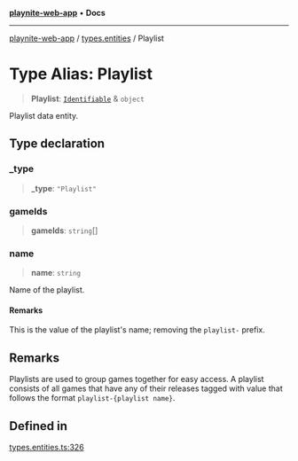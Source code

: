 [**playnite-web-app**](../../README.md) • **Docs**

***

[playnite-web-app](../../README.md) / [types.entities](../README.md) / Playlist

# Type Alias: Playlist

> **Playlist**: [`Identifiable`](Identifiable.md) & `object`

Playlist data entity.

## Type declaration

### \_type

> **\_type**: `"Playlist"`

### gameIds

> **gameIds**: `string`[]

### name

> **name**: `string`

Name of the playlist.

#### Remarks

This is the value of the playlist's name; removing the `playlist-` prefix.

## Remarks

Playlists are used to group games together for easy access. A playlist consists of all games that have any of their releases tagged with value that follows the format `playlist-{playlist name}`.

## Defined in

[types.entities.ts:326](https://github.com/andrew-codes/playnite-web/blob/main/apps/playnite-web/src/server/data/types.entities.ts#L326)
